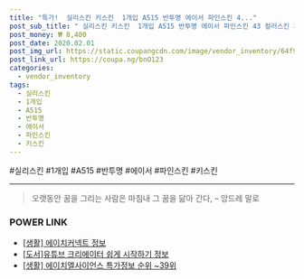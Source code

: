 ```yaml
--- 
title: "특가!  실리스킨 키스킨  1개입 A515 반투명 에이서 파인스킨 4..." 
post_sub_title: " 실리스킨 키스킨  1개입 A515 반투명 에이서 파인스킨 43 컬러스킨 체인져용" 
post_money: ₩ 8,400 
post_date: 2020.02.01 
post_img_url: https://static.coupangcdn.com/image/vendor_inventory/64f9/881beadf2eb88e90c24be77409058d561a6c84f2a625d77c80c1d775e894.jpg 
post_link_url: https://coupa.ng/bnO123 
categories: 
  - vendor_inventory 
tags: 
  - 실리스킨 
  - 1개입 
  - A515 
  - 반투명 
  - 에이서 
  - 파인스킨 
  - 키스킨 
--- 
```

  #실리스킨 #1개입 #A515 #반투명 #에이서 #파인스킨 #키스킨 
<hr> 

> 오랫동안 꿈을 그리는 사람은 마침내 그 꿈을 닮아 간다, – 앙드레 말로 


### POWER LINK

* <a href="https://blog.naver.com/fasyy4321/221763865929" target="_blank"> [생활] 에이치커넥트 정보 </a>
* <a href="https://blog.naver.com/sakai111/221761200378" target="_blank">[도서]유튜브 크리에이터 쉽게 시작하기 정보</a>
* <a href="https://blog.naver.com/sakai111/221781265303" target="_blank"> [생활] 에이치엘사이언스 특가정보 순위 ~39위</a>
